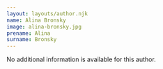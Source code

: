 ```yaml
---
layout: layouts/author.njk
name: Alina Bronsky
image: alina-bronsky.jpg
prename: Alina
surname: Bronsky
---
```

No additional information is available for this author.
